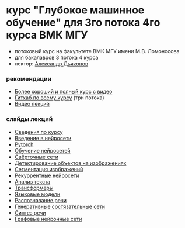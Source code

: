 # курс "Глубокое машинное обучение" для 3го потока 4го курса ВМК МГУ

* потоковый курс на факультете ВМК МГУ имени М.В. Ломоносова 
* для бакалавров 3 потока 4 курса
* лектор: [Александр Дьяконов](https://dyakonov.org/ag/)

### рекомендации

* [Более хороший и полный курс с видео](https://github.com/Dyakonov/DL)
* [Гитхаб по всему курсу](https://github.com/MSU-ML-COURSE/DL-COURSE-22) (три потока)
* [Видео лекций](https://www.youtube.com/watch?v=KliGDqLIz1A&list=PLhe7c-LCgl4KOFXmNgNsXM5mhYdLq_hxn)

### слайды лекций

* [Сведения по курсу](DL_intro.pdf)
* [Введение в нейросети](MSUDL_lec1.pdf)
* [Pytorch](MSUDL_lec2_pytorch_02.pdf)
* [Обучение нейросетей](MSUDL_lec3_learning.pdf)
* [Свёрточные сети](MSUDL_lec4_cnn.pdf)
* [Детектирование объектов на изображениях](MSUDL_lec5_objdetect.pdf)
* [Сегментация изображений](MSUDL_lec6_segmentation.pdf)
* [Рекуррентные нейросети](MSUDL_lec7_rnn.pdf)
* [Анализ текста](MSUDL_lec8_texts.pdf)
* [Трансформеры](MSUDL_lec9_transformers.pdf)
* [Языковые модели](MSUDL_lec10_LM.pdf)
* [Распознавание речи](MSUDL_lec11_ASR.pdf)
* [Генеративные состязательные сети](MSUDL_lec12_GAN.pdf)
* [Синтез речи](MSUDL_lec13_TTS.pdf)
* [Графовые нейронные сети](MSUDL_lec14_GNN.pdf)
